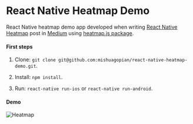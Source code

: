 React Native Heatmap Demo
=====================

React Native heatmap demo app developed when writing [React Native Heatmap]() post in [Medium](https://medium.com/) using [heatmap.js package](https://www.patrick-wied.at/static/heatmapjs).

#### First steps

1. Clone: `git clone git@github.com:mishuagopian/react-native-heatmap-demo.git`.

2. Install: `npm install`.

3. Run: `react-native run-ios` or `react-native run-android`.

#### Demo

![Heatmap](https://cloud.githubusercontent.com/assets/9448790/20366800/7484c98c-ac2b-11e6-8b4e-3a161c423235.gif)
